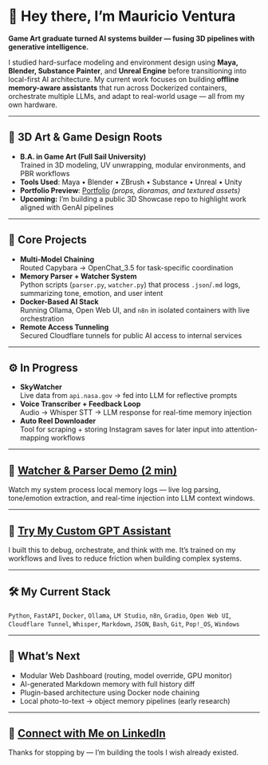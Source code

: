 # 👋 Hey there, I’m Mauricio Ventura

**Game Art graduate turned AI systems builder — fusing 3D pipelines with generative intelligence.**

I studied hard-surface modeling and environment design using **Maya, Blender, Substance Painter**, and **Unreal Engine** before transitioning into local-first AI architecture. My current work focuses on building **offline memory-aware assistants** that run across Dockerized containers, orchestrate multiple LLMs, and adapt to real-world usage — all from my own hardware.

---

## 🎨 3D Art & Game Design Roots

- **B.A. in Game Art (Full Sail University)**  
  Trained in 3D modeling, UV unwrapping, modular environments, and PBR workflows  
- **Tools Used**: Maya • Blender • ZBrush • Substance • Unreal • Unity  
- **Portfolio Preview**: [Portfolio](https://drive.google.com/drive/folders/1dkPJfTs0yhIqHl96e7kushHLTKjZIwOc) *(props, dioramas, and textured assets)*  
- **Upcoming:** I’m building a public 3D Showcase repo to highlight work aligned with GenAI pipelines

---

## 🧩 Core Projects

- **Multi-Model Chaining**  
  Routed Capybara → OpenChat_3.5 for task-specific coordination  
- **Memory Parser + Watcher System**  
  Python scripts (`parser.py`, `watcher.py`) that process `.json`/`.md` logs, summarizing tone, emotion, and user intent  
- **Docker-Based AI Stack**  
  Running Ollama, Open Web UI, and `n8n` in isolated containers with live orchestration  
- **Remote Access Tunneling**  
  Secured Cloudflare tunnels for public AI access to internal services

---

## ⚙️ In Progress

- **SkyWatcher**  
  Live data from `api.nasa.gov` → fed into LLM for reflective prompts  
- **Voice Transcriber + Feedback Loop**  
  Audio → Whisper STT → LLM response for real-time memory injection  
- **Auto Reel Downloader**  
  Tool for scraping + storing Instagram saves for later input into attention-mapping workflows

---

## 🎥 [Watcher & Parser Demo (2 min)](https://www.youtube.com/watch?v=XArldnlAzNk&list=PLJZZVgAZEPgRKOkU9iObWylXccGp8RQKH&index=1)

Watch my system process local memory logs — live log parsing, tone/emotion extraction, and real-time injection into LLM context windows.

---

## 🤖 [Try My Custom GPT Assistant](https://chatgpt.com/g/g-686d56d1a8048191bd32fdb5704d2eb4-memoryarchitect-gpt)

I built this to debug, orchestrate, and think with me. It’s trained on my workflows and lives to reduce friction when building complex systems.

---

## 🛠️ My Current Stack

`Python`, `FastAPI`, `Docker`, `Ollama`, `LM Studio`, `n8n`, `Gradio`, `Open Web UI`, `Cloudflare Tunnel`, `Whisper`, `Markdown`, `JSON`, `Bash`, `Git`, `Pop!_OS`, `Windows`

---

## 🌱 What’s Next

- Modular Web Dashboard (routing, model override, GPU monitor)
- AI-generated Markdown memory with full history diff
- Plugin-based architecture using Docker node chaining
- Local photo-to-text → object memory pipelines (early research)

---

## 🪪 [Connect with Me on LinkedIn](https://www.linkedin.com/in/mauricio-ventura-52a14425a/)

Thanks for stopping by — I’m building the tools I wish already existed.  



